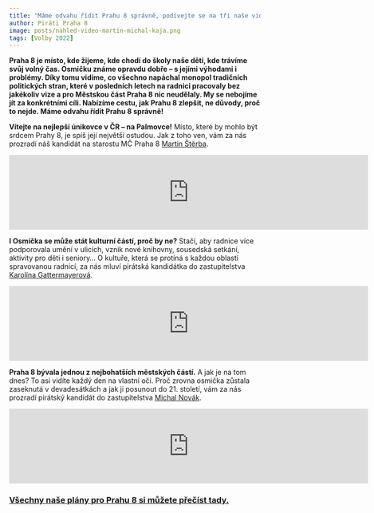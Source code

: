 ```yaml
---
title: "Máme odvahu řídit Prahu 8 správně, podívejte se na tři naše videa"
author: Piráti Praha 8
image: posts/nahled-video-martin-michal-kaja.png
tags: [Volby 2022]
---
```


**Praha 8 je místo, kde žijeme, kde chodí do školy naše děti, kde trávíme svůj volný čas. Osmičku známe opravdu dobře – s jejími výhodami i problémy. Díky tomu vidíme, co všechno napáchal monopol tradičních politických stran, které v posledních letech na radnici pracovaly bez jakékoliv vize a pro Městskou část Praha 8 nic neudělaly. My se nebojíme jít za konkrétními cíli. Nabízíme cestu, jak Prahu 8 zlepšit, ne důvody, proč to nejde. Máme odvahu řídit Prahu 8 správně!**

**Vítejte na nejlepší únikovce v ČR – na Palmovce!** Místo, které by mohlo být srdcem Prahy 8, je spíš její největší ostudou. Jak z toho ven, vám za nás prozradí náš kandidát na starostu MČ Praha 8 [Martin Štěrba](https://praha8.pirati.cz/lide/martin-sterba.html).

<iframe src="https://www.facebook.com/plugins/video.php?height=314&href=https%3A%2F%2Fwww.facebook.com%2Fpiratipraha8%2Fvideos%2F858904025486005%2F&show_text=false&width=560&t=0" width="720" style="border:none;overflow:hidden" scrolling="no" frameborder="0" allowfullscreen="true" allow="autoplay; clipboard-write; encrypted-media; picture-in-picture; web-share" allowFullScreen="true"></iframe>

**I Osmička se může stát kulturní částí, proč by ne?** Stačí, aby radnice více podporovala umění v ulicích, vznik nové knihovny, sousedská setkání, aktivity pro děti i seniory… O kultuře, která se protíná s každou oblastí spravovanou radnicí, za nás mluví pirátská kandidátka do zastupitelstva [Karolína Gattermayerová](https://praha8.pirati.cz/lide/karolina-gattermayerova.html).

<iframe src="https://www.facebook.com/plugins/video.php?height=314&href=https%3A%2F%2Fwww.facebook.com%2Fpiratipraha8%2Fvideos%2F4033193780239891%2F&show_text=false&width=560&t=0" width="720" style="border:none;overflow:hidden" scrolling="no" frameborder="0" allowfullscreen="true" allow="autoplay; clipboard-write; encrypted-media; picture-in-picture; web-share" allowFullScreen="true"></iframe>

**Praha 8 bývala jednou z nejbohatších městských částí.** A jak je na tom dnes? To asi vidíte každý den na vlastní oči. Proč zrovna osmička zůstala zaseknutá v devadesátkách a jak ji posunout do 21. století, vám za nás prozradí pirátský kandidát do zastupitelstva [Michal Novák](https://praha8.pirati.cz/lide/michal-novak.html).

<iframe src="https://www.facebook.com/plugins/video.php?height=314&href=https%3A%2F%2Fwww.facebook.com%2Fpiratipraha8%2Fvideos%2F473023674874980%2F&show_text=false&width=560&t=0" width="720" style="border:none;overflow:hidden" scrolling="no" frameborder="0" allowfullscreen="true" allow="autoplay; clipboard-write; encrypted-media; picture-in-picture; web-share" allowFullScreen="true"></iframe>

### [Všechny naše plány pro Prahu 8 si můžete přečíst tady.](https://praha8.pirati.cz/volby/2022-komunalni.html?pohled=program)
